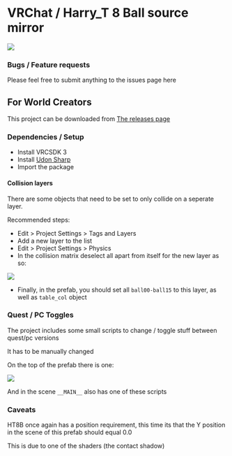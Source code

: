 # VRChat / Harry_T 8 Ball source mirror

![](https://i.imgur.com/3cHrbf1.jpg)

### Bugs / Feature requests
Please feel free to submit anything to the issues page here

## For World Creators
This project can be downloaded from [The releases page](https://github.com/Terri00/vrc8ball/releases)

### Dependencies / Setup
- Install VRCSDK 3
- Install [Udon Sharp](https://github.com/MerlinVR/UdonSharp)
- Import the package

#### Collision layers
There are some objects that need to be set to only collide on a seperate layer.

Recommended steps:
- Edit > Project Settings > Tags and Layers
- Add a new layer to the list
- Edit > Project Settings > Physics
- In the collision matrix deselect all apart from itself for the new layer as so:

![](https://i.imgur.com/eZpXQ65.png)

- Finally, in the prefab, you should set all `ball00-ball15` to this layer, as well as `table_col` object

### Quest / PC Toggles
The project includes some small scripts to change / toggle stuff between quest/pc versions

It has to be manually changed


On the top of the prefab there is one:

![](https://i.imgur.com/HPtMBiH.png)

And in the scene `__MAIN__` also has one of these scripts

### Caveats
HT8B once again has a position requirement, this time its that the Y position in the scene of this prefab should equal 0.0 

This is due to one of the shaders (the contact shadow)
